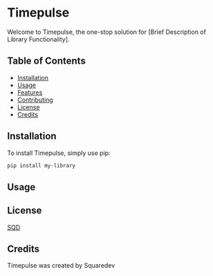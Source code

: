 # Timepulse

Welcome to Timepulse, the one-stop solution for [Brief Description of Library Functionality].

## Table of Contents

- [Installation](#installation)
- [Usage](#usage)
- [Features](#features)
- [Contributing](#contributing)
- [License](#license)
- [Credits](#credits)

## Installation

To install Timepulse, simply use pip:

```bash
pip install my-library
```

## Usage


## License

[SQD](https://www.squaredev.io/)

## Credits

Timepulse was created by Squaredev
